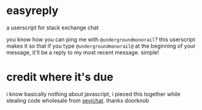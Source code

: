 # easyreply
a userscript for stack exchange chat

you know how you can ping me with `@undergroundmonorail`? this userscript makes it so that if you type `@undergroundmonorail@` at the beginning of your message, it'll be a reply to my most recent message. simple!

# credit where it's due
i know basically nothing about javascript, i pieced this together while stealing code wholesale from [sevichat](https://github.com/KeyboardFire/sevichat). thanks doorknob
